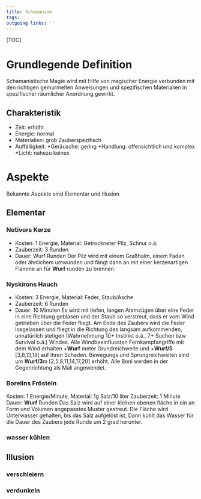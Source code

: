```yaml
---
title: Schamanism  
tags:   
outgoing links: ''  
---
```

[TOC]

# Grundlegende Definition
Schamanistische Magie wird mit Hilfe von magischer Energie verbunden mit den richtigen gemurmelten Anweisungen und spezifischen Materialien in spezifischer räumlicher Anordnung gewirkt.
## Charakteristik
* Zeit: erhöht
* Energie: normal
* Materialien: grob Zauberspezifisch
* Auffälligkeit: 
    *Geräusche: gering
    *Handlung: offensichtlich und komplex
    *Licht: nahezu keines


# Aspekte
Bekannte Aspekte sind Elementar und Illusion

## Elementar

### Notivors Kerze
* Kosten: 1 Energie, Material: Getrockneter Pilz, Schnur o.ä.
* Zauberzeit: 3 Runden
* Dauer: Wurf Runden
Der Pilz wird mit einem Graßhalm, einem Faden oder ähnlichem umwunden und fängt dann an mit einer kerzenartigen Flamme an für **Wurf** runden zu brennen.

### Nyskirons Hauch
* Kosten: 3 Energie, Material: Feder, Staub/Asche
* Zauberzeit: 6 Runden
* Dauer: 10 Minuten
Es wird mit tiefen, langen Atemzügen über eine Feder in eine Richtung geblasen und der Staub so verstreut, dass er vom Wind getrieben über die Feder fliegt. Am Ende des Zaubers wird die Feder losgelassen und fliegt in die Richtung des langsam aufkommenden, unnatürlich stetigen (Wahrnehmung 10+ Instinkt o.ä., 7+ Suchen bzw Survival o.ä.) Windes. 
Alle Windbeeinflussten Fernkampfangriffe mit dem Wind erhalten +**Wurf** meter Grundreichweite und +**Wurf/5** [3,8,13,18] auf ihren Schaden.
Bewegungs und Sprungreichweiten sind um **Wurf/3**m [2,5,8,11,14,17,20] erhöht.
Alle Boni werden in der Gegenrichtung als Mali angewendet. 

### Borelins Frösteln
Kosten: 1 Energie/Minute, Material: 1g Salz/10 liter
Zauberzeit: 1 Minute
Dauer: **Wurf** Runden
Das Salz wird auf einer kleinen ebenen fläche in ein an Form und Volumen angepasstes Muster gestreut. Die Fläche wird Unterwasser gehalten, bis das Salz aufgelöst ist, Dann kühlt das Wasser für die Dauer des Zaubers jede Runde um 2 grad herunter.

### wasser kühlen

## Illusion

### verschleiern
### verdunkeln